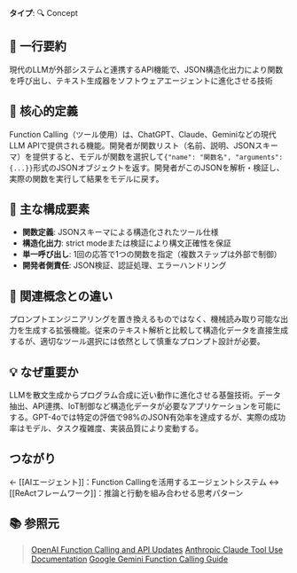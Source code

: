 **タイプ**: 🔍 Concept

## 📝 一行要約
現代のLLMが外部システムと連携するAPI機能で、JSON構造化出力により関数を呼び出し、テキスト生成器をソフトウェアエージェントに進化させる技術

## 🎯 核心的定義
Function Calling（ツール使用）は、ChatGPT、Claude、Geminiなどの現代LLM APIで提供される機能。開発者が関数リスト（名前、説明、JSONスキーマ）を提供すると、モデルが関数を選択して`{"name": "関数名", "arguments": {...}}`形式のJSONオブジェクトを返す。開発者がこのJSONを解析・検証し、実際の関数を実行して結果をモデルに戻す。

## 🌟 主な構成要素
- **関数定義**: JSONスキーマによる構造化されたツール仕様
- **構造化出力**: strict modeまたは検証により構文正確性を保証
- **単一呼び出し**: 1回の応答で1つの関数を指定（複数ステップは外部で制御）
- **開発者側責任**: JSON検証、認証処理、エラーハンドリング

## 🔄 関連概念との違い
プロンプトエンジニアリングを置き換えるものではなく、機械読み取り可能な出力を生成する拡張機能。従来のテキスト解析と比較して構造化データを直接生成するが、適切なツール選択には依然として慎重なプロンプト設計が必要。

## 💡 なぜ重要か
LLMを散文生成からプログラム合成に近い動作に進化させる基盤技術。データ抽出、API連携、IoT制御など構造化データが必要なアプリケーションを可能にする。GPT-4oでは特定の評価で98%のJSON有効率を達成するが、実際の成功率はモデル、タスク複雑度、実装品質により変動する。

## つながり
← [[AIエージェント]]：Function Callingを活用するエージェントシステム
↔ [[ReActフレームワーク]]：推論と行動を組み合わせる思考パターン

## 📚 参照元
> [OpenAI Function Calling and API Updates](https://openai.com/index/function-calling-and-other-api-updates/)
> [Anthropic Claude Tool Use Documentation](https://docs.anthropic.com/en/docs/build-with-claude/tool-use/overview)
> [Google Gemini Function Calling Guide](https://ai.google.dev/gemini-api/docs/function-calling)